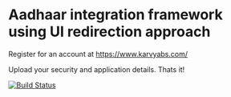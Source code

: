 # Aadhaar integration framework using UI redirection approach


Register for an account at https://www.karvyabs.com/

Upload your security and application details. Thats it!


[![Build Status](https://travis-ci.com/KarvyAadhaar/CSharp-MVC-Sample.svg?branch=master)](https://travis-ci.com/KarvyAadhaar/CSharp-MVC-Sample)
